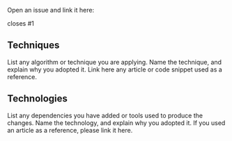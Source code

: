 <!-- markdownlint-disable first-line-heading -->

Open an issue and link it here:

closes #1

## Techniques

List any algorithm or technique you are applying.
Name the technique, and explain why you adopted it.
Link here any article or code snippet used as a reference.

## Technologies

List any dependencies you have added or tools used to produce the changes.
Name the technology, and explain why you adopted it.
If you used an article as a reference, please link it here.
